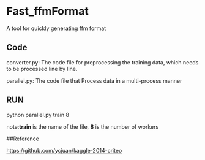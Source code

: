 # Fast_ffmFormat
A tool for quickly generating ffm format

## Code

converter.py: The code file for preprocessing the training data, which needs to be processed line by line.

parallel.py: The code file that Process data in a multi-process manner

## RUN

python parallel.py train 8

note:**train** is the name of the file, **8** is the number of workers

##Reference

https://github.com/ycjuan/kaggle-2014-criteo

